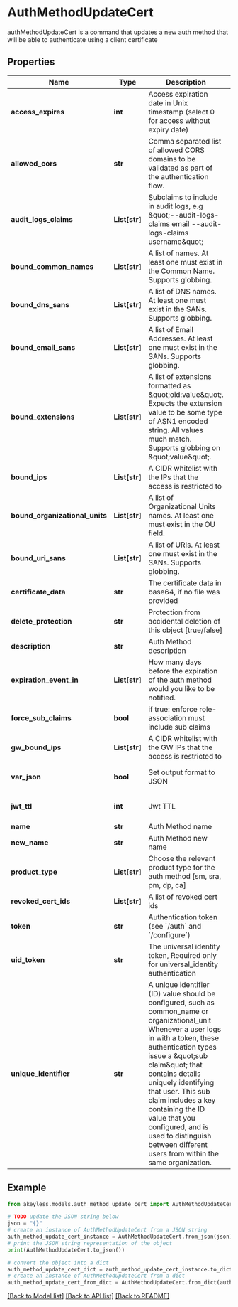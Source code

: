 # AuthMethodUpdateCert

authMethodUpdateCert is a command that updates a new auth method that will be able to authenticate using a client certificate

## Properties

Name | Type | Description | Notes
------------ | ------------- | ------------- | -------------
**access_expires** | **int** | Access expiration date in Unix timestamp (select 0 for access without expiry date) | [optional] [default to 0]
**allowed_cors** | **str** | Comma separated list of allowed CORS domains to be validated as part of the authentication flow. | [optional] 
**audit_logs_claims** | **List[str]** | Subclaims to include in audit logs, e.g \&quot;--audit-logs-claims email --audit-logs-claims username\&quot; | [optional] 
**bound_common_names** | **List[str]** | A list of names. At least one must exist in the Common Name. Supports globbing. | [optional] 
**bound_dns_sans** | **List[str]** | A list of DNS names. At least one must exist in the SANs. Supports globbing. | [optional] 
**bound_email_sans** | **List[str]** | A list of Email Addresses. At least one must exist in the SANs. Supports globbing. | [optional] 
**bound_extensions** | **List[str]** | A list of extensions formatted as \&quot;oid:value\&quot;. Expects the extension value to be some type of ASN1 encoded string. All values much match. Supports globbing on \&quot;value\&quot;. | [optional] 
**bound_ips** | **List[str]** | A CIDR whitelist with the IPs that the access is restricted to | [optional] 
**bound_organizational_units** | **List[str]** | A list of Organizational Units names. At least one must exist in the OU field. | [optional] 
**bound_uri_sans** | **List[str]** | A list of URIs. At least one must exist in the SANs. Supports globbing. | [optional] 
**certificate_data** | **str** | The certificate data in base64, if no file was provided | [optional] 
**delete_protection** | **str** | Protection from accidental deletion of this object [true/false] | [optional] 
**description** | **str** | Auth Method description | [optional] 
**expiration_event_in** | **List[str]** | How many days before the expiration of the auth method would you like to be notified. | [optional] 
**force_sub_claims** | **bool** | if true: enforce role-association must include sub claims | [optional] 
**gw_bound_ips** | **List[str]** | A CIDR whitelist with the GW IPs that the access is restricted to | [optional] 
**var_json** | **bool** | Set output format to JSON | [optional] [default to False]
**jwt_ttl** | **int** | Jwt TTL | [optional] [default to 0]
**name** | **str** | Auth Method name | 
**new_name** | **str** | Auth Method new name | [optional] 
**product_type** | **List[str]** | Choose the relevant product type for the auth method [sm, sra, pm, dp, ca] | [optional] 
**revoked_cert_ids** | **List[str]** | A list of revoked cert ids | [optional] 
**token** | **str** | Authentication token (see &#x60;/auth&#x60; and &#x60;/configure&#x60;) | [optional] 
**uid_token** | **str** | The universal identity token, Required only for universal_identity authentication | [optional] 
**unique_identifier** | **str** | A unique identifier (ID) value should be configured, such as common_name or organizational_unit Whenever a user logs in with a token, these authentication types issue a \&quot;sub claim\&quot; that contains details uniquely identifying that user. This sub claim includes a key containing the ID value that you configured, and is used to distinguish between different users from within the same organization. | 

## Example

```python
from akeyless.models.auth_method_update_cert import AuthMethodUpdateCert

# TODO update the JSON string below
json = "{}"
# create an instance of AuthMethodUpdateCert from a JSON string
auth_method_update_cert_instance = AuthMethodUpdateCert.from_json(json)
# print the JSON string representation of the object
print(AuthMethodUpdateCert.to_json())

# convert the object into a dict
auth_method_update_cert_dict = auth_method_update_cert_instance.to_dict()
# create an instance of AuthMethodUpdateCert from a dict
auth_method_update_cert_from_dict = AuthMethodUpdateCert.from_dict(auth_method_update_cert_dict)
```
[[Back to Model list]](../README.md#documentation-for-models) [[Back to API list]](../README.md#documentation-for-api-endpoints) [[Back to README]](../README.md)


